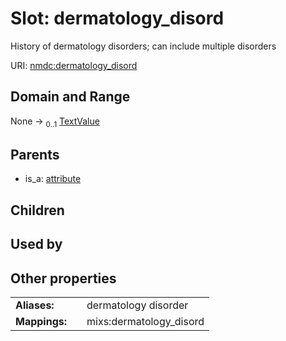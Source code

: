 
# Slot: dermatology_disord


History of dermatology disorders; can include multiple disorders

URI: [nmdc:dermatology_disord](https://microbiomedata/meta/dermatology_disord)


## Domain and Range

None &#8594;  <sub>0..1</sub> [TextValue](TextValue.md)

## Parents

 *  is_a: [attribute](attribute.md)

## Children


## Used by


## Other properties

|  |  |  |
| --- | --- | --- |
| **Aliases:** | | dermatology disorder |
| **Mappings:** | | mixs:dermatology_disord |

